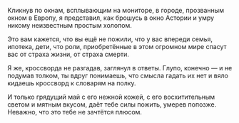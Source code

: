 Кликнув по окнам, всплывающим на мониторе, в городе, прозванным окном в Европу, я представил, как брошусь в окно Астории и умру никому неизвестным простым холопом.

Это вам кажется, что вы ещё не пожили, что у вас впереди семья, ипотека, дети, что роли, приобретённые в этом огромном мире спасут вас от страха жизни, от страха смерти.

Я же, кроссворда не разгадав, заглянул в ответы. Глупо, конечно — и не подумав толком, ты вдруг понимаешь, что смысла гадать их нет и вяло кидаешь кроссворд к словарям на полку.

И только грядущий май с его нежной кожей, с его восхитительным светом и мятным вкусом, даёт тебе силы пожить, умерев попозже. Неважно, что это тебе не зачтётся плюсом.